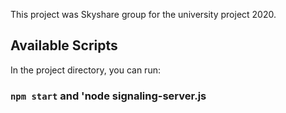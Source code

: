 This project was Skyshare group for the university project 2020.

## Available Scripts

In the project directory, you can run:

### `npm start` and 'node signaling-server.js
